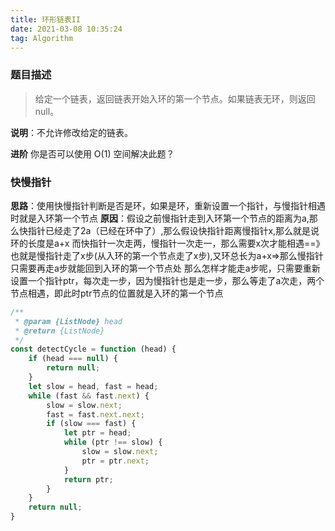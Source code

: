```yaml
---
title: 环形链表II
date: 2021-03-08 10:35:24
tag: Algorithm
---
```


### 题目描述
>给定一个链表，返回链表开始入环的第一个节点。如果链表无环，则返回 null。

**说明**：不允许修改给定的链表。

**进阶**
你是否可以使用 O(1) 空间解决此题？

### 快慢指针
**思路**：使用快慢指针判断是否是环，如果是环，重新设置一个指针，与慢指针相遇时就是入环第一个节点
**原因**：假设之前慢指针走到入环第一个节点的距离为a,那么快指针已经走了2a（已经在环中了）,那么假设快指针距离慢指针x,那么就是说环的长度是a+x
而快指针一次走两，慢指针一次走一，那么需要x次才能相遇==》也就是慢指针走了x步(从入环的第一个节点走了x步),又环总长为a+x=>那么慢指针只需要再走a步就能回到入环的第一个节点处
那么怎样才能走a步呢，只需要重新设置一个指针ptr，每次走一步，因为慢指针也是走一步，那么等走了a次走，两个节点相遇，即此时ptr节点的位置就是入环的第一个节点

```js
/**
 * @param {ListNode} head
 * @return {ListNode}
 */
const detectCycle = function (head) {
    if (head === null) {
        return null;
    }
    let slow = head, fast = head;
    while (fast && fast.next) {
        slow = slow.next;
        fast = fast.next.next;
        if (slow === fast) {
            let ptr = head;
            while (ptr !== slow) {
                slow = slow.next;
                ptr = ptr.next;
            }
            return ptr;
        }
    }
    return null;
}
```